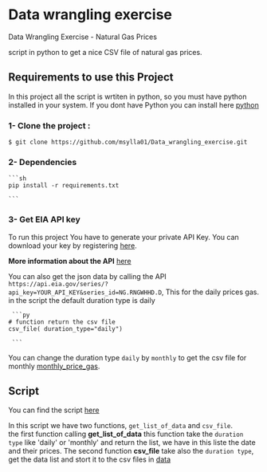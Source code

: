 # Data wrangling exercise
 Data Wrangling Exercise - Natural Gas Prices 
 
 script in python to get a nice CSV file of natural gas prices.


## Requirements to use this Project

In this project all the script is wrtiten in python, so you must have python installed in your system.
If you dont have Python you can install here [python](https://www.python.org/downloads/)

### 1- Clone the project :

    
    $ git clone https://github.com/msylla01/Data_wrangling_exercise.git
    
   

### 2-  Dependencies
    ```sh
    pip install -r requirements.txt
    
    ```
    
### 3- Get EIA API key

To run this project You have to generate your private API Key. 
You can download your key by registering [here](https://www.eia.gov/opendata/register.php).

**More information about the API** [here](http://www.eia.gov/developer) 

You can also get the json data by calling the API `https://api.eia.gov/series/?api_key=YOUR_API_KEY&series_id=NG.RNGWHHD.D`, This for the daily prices gas.
in the script the default duration type is daily 

     ```py
    # function return the csv file
    csv_file( duration_type="daily")
    
     ```
   You can change the duration type `daily` by `monthly` to get the csv file for monthly [monthly_price_gas](https://github.com/msylla01/Data_wrangling_exercise/blob/main/gas_prices/data/monthly_gas_prices.csv).
   
## Script
You can find the script [here](https://github.com/msylla01/Data_Wrangling_Exercise/blob/main/gas_prices/script/get_prices_natural_gas.py)

In this script we have two functions, `get_list_of_data` and `csv_file`.<br>
the first function calling **get_list_of_data**  this function take the `duration type` like 'daily' or 'monthly' and return the list, we have in this liste the date and their prices.
The second function **csv_file** take also the `duration type`,  get the data list and stort it to the csv files in [data](gas_prices/data)
